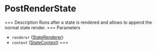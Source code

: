 # PostRenderState
=== Description
Runs after a state is rendered and allows to append the normal state render.
=== Parameters
 - `renderer` ([StateRenderer](../classes/state-renderer.md))
 - `context` ([StateContext](../classes/state-context.md))
===